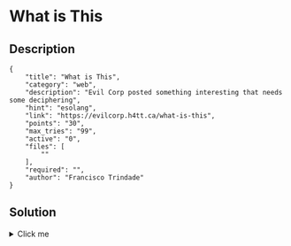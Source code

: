 # What is This

## Description

```
{
    "title": "What is This",
    "category": "web",
    "description": "Evil Corp posted something interesting that needs some deciphering",
    "hint": "esolang",
    "link": "https://evilcorp.h4tt.ca/what-is-this",
    "points": "30",
    "max_tries": "99",
    "active": "0",
    "files": [
        ""
    ],
    "required": "",
    "author": "Francisco Trindade"
}
```

## Solution

<details><summary>Click me</summary>The text is actually JSFuck http://www.jsfuck.com/. However you can simply copy it and paste it into the console as it is valid javascript. Or run it in node.

Flag: flag{175_v4l1d_j5}
</details>